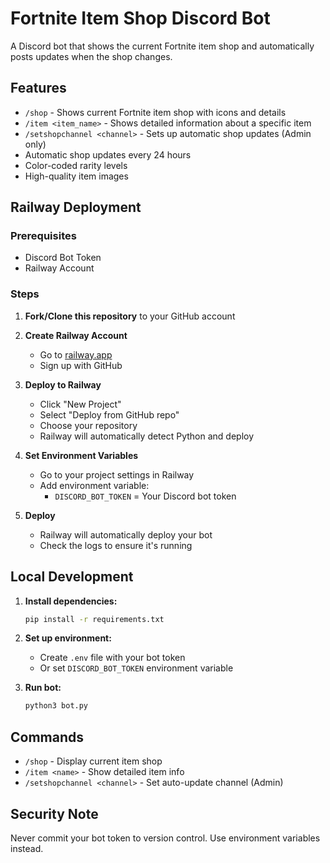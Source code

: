 # Fortnite Item Shop Discord Bot

A Discord bot that shows the current Fortnite item shop and automatically posts updates when the shop changes.

## Features

- `/shop` - Shows current Fortnite item shop with icons and details
- `/item <item_name>` - Shows detailed information about a specific item
- `/setshopchannel <channel>` - Sets up automatic shop updates (Admin only)
- Automatic shop updates every 24 hours
- Color-coded rarity levels
- High-quality item images

## Railway Deployment

### Prerequisites
- Discord Bot Token
- Railway Account

### Steps

1. **Fork/Clone this repository** to your GitHub account

2. **Create Railway Account**
   - Go to [railway.app](https://railway.app)
   - Sign up with GitHub

3. **Deploy to Railway**
   - Click "New Project"
   - Select "Deploy from GitHub repo"
   - Choose your repository
   - Railway will automatically detect Python and deploy

4. **Set Environment Variables**
   - Go to your project settings in Railway
   - Add environment variable:
     - `DISCORD_BOT_TOKEN` = Your Discord bot token

5. **Deploy**
   - Railway will automatically deploy your bot
   - Check the logs to ensure it's running

## Local Development

1. **Install dependencies:**
   ```bash
   pip install -r requirements.txt
   ```

2. **Set up environment:**
   - Create `.env` file with your bot token
   - Or set `DISCORD_BOT_TOKEN` environment variable

3. **Run bot:**
   ```bash
   python3 bot.py
   ```

## Commands

- `/shop` - Display current item shop
- `/item <name>` - Show detailed item info
- `/setshopchannel <channel>` - Set auto-update channel (Admin)

## Security Note

Never commit your bot token to version control. Use environment variables instead. 